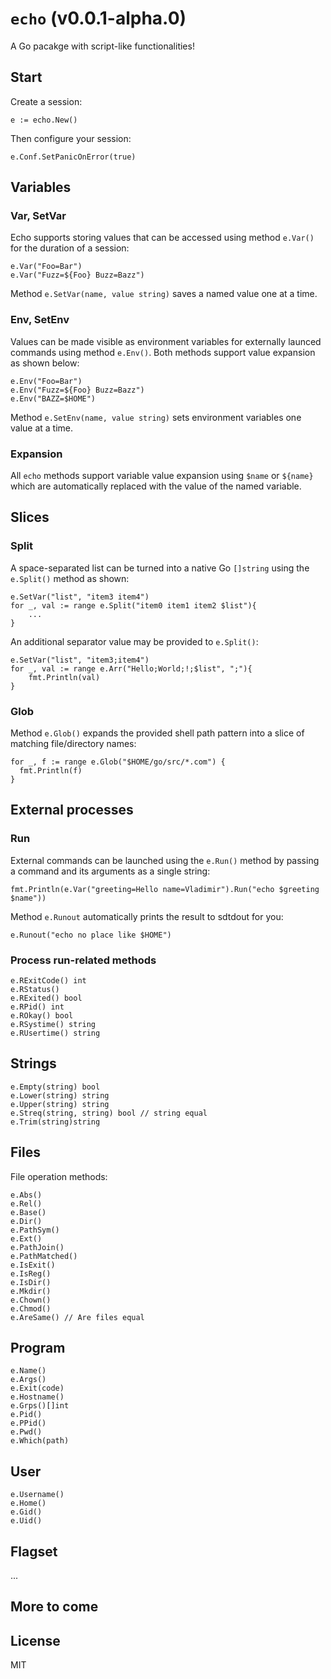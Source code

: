 # `echo` (v0.0.1-alpha.0)
A Go pacakge with script-like functionalities!

## Start
Create a session:
```
e := echo.New()
```
Then configure your session:
```
e.Conf.SetPanicOnError(true)
```

## Variables

### Var, SetVar
Echo supports storing values that can be accessed using method `e.Var()` for the duration of a session:
```
e.Var("Foo=Bar")
e.Var("Fuzz=${Foo} Buzz=Bazz") 
```
Method `e.SetVar(name, value string)` saves a named value one at a time.

### Env, SetEnv
Values can be made visible as environment variables for externally launced commands using method `e.Env()`. Both methods support value expansion as shown below:
```
e.Env("Foo=Bar")
e.Env("Fuzz=${Foo} Buzz=Bazz")
e.Env("BAZZ=$HOME")
```
Method `e.SetEnv(name, value string)` sets environment variables one value at a time.

### Expansion
All `echo` methods support variable value expansion using `$name` or `${name}` which are automatically replaced with the value of the named variable.

## Slices

### Split
A space-separated list can be turned into a native Go `[]string` using the `e.Split()` method as shown:
```
e.SetVar("list", "item3 item4")
for _, val := range e.Split("item0 item1 item2 $list"){  
    ...
}
```

An additional separator value may be provided to `e.Split()`:
```
e.SetVar("list", "item3;item4")
for _, val := range e.Arr("Hello;World;!;$list", ";"){  
    fmt.Println(val)
}
```

### Glob
Method `e.Glob()` expands the provided shell path pattern into a slice of matching file/directory names:
```
for _, f := range e.Glob("$HOME/go/src/*.com") {
  fmt.Println(f)
}
```

## External processes

### Run
External commands can be launched using the `e.Run()` method by passing a command and its arguments as a single string:
```
fmt.Println(e.Var("greeting=Hello name=Vladimir").Run("echo $greeting $name"))
```

Method `e.Runout` automatically prints the result to sdtdout for you:
```
e.Runout("echo no place like $HOME")
```

### Process run-related methods
```
e.RExitCode() int
e.RStatus() 
e.RExited() bool
e.RPid() int
e.ROkay() bool
e.RSystime() string
e.RUsertime() string
```

## Strings
```
e.Empty(string) bool
e.Lower(string) string
e.Upper(string) string
e.Streq(string, string) bool // string equal
e.Trim(string)string 
```

## Files
File operation methods:

```
e.Abs()
e.Rel()
e.Base()
e.Dir()
e.PathSym()
e.Ext()
e.PathJoin()
e.PathMatched()
e.IsExit()
e.IsReg()
e.IsDir()
e.Mkdir()
e.Chown()
e.Chmod()
e.AreSame() // Are files equal
```

## Program 
```
e.Name()
e.Args()
e.Exit(code)
e.Hostname()
e.Grps()[]int
e.Pid()
e.PPid()
e.Pwd()
e.Which(path)
```

## User

```
e.Username()
e.Home()
e.Gid()
e.Uid()
```

## Flagset
...

## More to come

## License
MIT